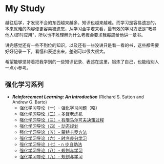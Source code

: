 # My Study

越往后学，才发现不会的东西越来越多，知识也越来越难。而学习是容易遗忘的，本来就难的内容便更容易被遗忘，从学习金字塔来看，最有效的学习方法是“教导他人/即时应用”，所以也不难理解为什么老板会要求我每周给他讲一章书。

讲完感觉还有一些不到位的知识，以及还有一些没讲只是看一看的书，这些都需要好好记录一下，看懂和表述出来，差别可以很大很大。

希望能够坚持着把我学到的一些知识记录、表述在这里，锻炼了自己，也能给别人一点小参考。

## 强化学习系列

 - ***Reinforcement Learning: An Introduction*** (Richard S. Sutton and Andrew G. Barto)
    - 强化学习导论（一）- 强化学习问题（略）
    - [强化学习导论（二）- 多臂老虎机](/study/reinforcement-learning/notes/RLAI_2/)
    - [强化学习导论（三）- 有限马尔可夫决策过程](/study/reinforcement-learning/notes/RLAI_3/)
    - [强化学习导论（四）- 动态规划](/study/reinforcement-learning/notes/RLAI_4/)
    - [强化学习导论（五）- 蒙特卡罗方法](/study/reinforcement-learning/notes/RLAI_5/)
    - [强化学习导论（六）- 时序差分学习](/study/reinforcement-learning/notes/RLAI_6/)
    - [强化学习导论（七）- n 步自助法](/study/reinforcement-learning/notes/RLAI_7/)
    - [强化学习导论（八）- 规划与学习](/study/reinforcement-learning/notes/RLAI_8/)
    - [强化学习导论（九）- 规划与学习](/study/reinforcement-learning/notes/RLAI_9/)